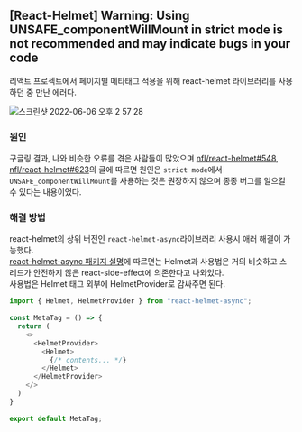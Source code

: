 ## [React-Helmet] Warning: Using UNSAFE_componentWillMount in strict mode is not recommended and may indicate bugs in your code
리액트 프로젝트에서 페이지별 메타태그 적용을 위해 react-helmet 라이브러리를 사용하던 중 만난 에러다.

![스크린샷 2022-06-06 오후 2 57 28](https://user-images.githubusercontent.com/77538818/172107317-1e3c117b-f5f5-4cbd-b897-2e0306a8495e.png)


### 원인
구글링 결과, 나와 비슷한 오류를 겪은 사람들이 많았으며 [nfl/react-helmet#548](https://github.com/nfl/react-helmet/issues/548), [nfl/react-helmet#623](https://github.com/nfl/react-helmet/issues/623)의 글에 따르면 원인은 
`strict mode`에서 `UNSAFE_componentWillMount`를 사용하는 것은 권장하지 않으며 종종 버그를 일으킬 수 있다는 내용이었다.

### 해결 방법
react-helmet의 상위 버전인 `react-helmet-async`라이브러리 사용시 애러 해결이 가능했다.   
[react-helmet-async 패키지 설명](https://www.npmjs.com/package/react-helmet-async)에 따르면는 Helmet과 사용법은 거의 비슷하고 스레드가 안전하지 않은 react-side-effect에 의존한다고 나와있다.    
사용법은 Helmet 태그 외부에 HelmetProvider로 감싸주면 된다. 

```js
import { Helmet, HelmetProvider } from "react-helmet-async";
 
const MetaTag = () => {
  return (
    <>
      <HelmetProvider>
        <Helmet>
          {/* contents... */}
        </Helmet>
      </HelmetProvider>
    </>
  )
}
 
export default MetaTag;
```




